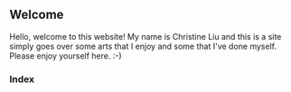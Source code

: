 ## Welcome

Hello, welcome to this website! My name is Christine Liu and this is a site simply goes over some arts that I enjoy and some that I've done myself. Please enjoy yourself here. :-)

### Index

